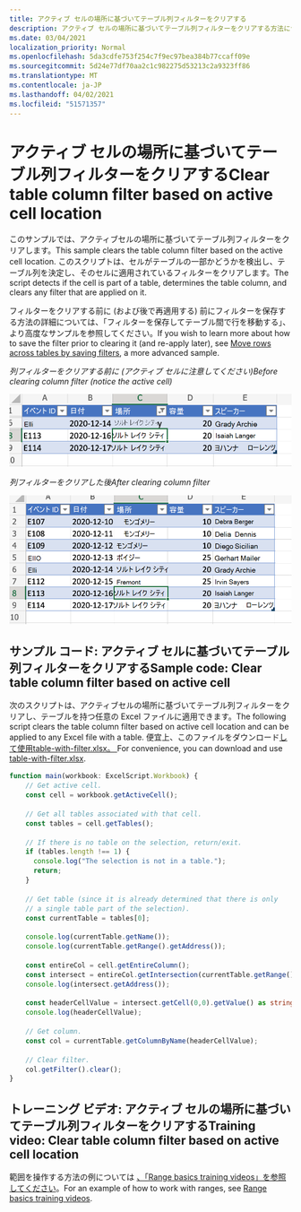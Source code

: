 ```yaml
---
title: アクティブ セルの場所に基づいてテーブル列フィルターをクリアする
description: アクティブ セルの場所に基づいてテーブル列フィルターをクリアする方法について学習します。
ms.date: 03/04/2021
localization_priority: Normal
ms.openlocfilehash: 5da3cdfe753f254c7f9ec97bea384b77ccaff09e
ms.sourcegitcommit: 5d24e77df70aa2c1c982275d53213c2a9323ff86
ms.translationtype: MT
ms.contentlocale: ja-JP
ms.lasthandoff: 04/02/2021
ms.locfileid: "51571357"
---
```

# <a name="clear-table-column-filter-based-on-active-cell-location"></a><span data-ttu-id="9c4ca-103">アクティブ セルの場所に基づいてテーブル列フィルターをクリアする</span><span class="sxs-lookup"><span data-stu-id="9c4ca-103">Clear table column filter based on active cell location</span></span>

<span data-ttu-id="9c4ca-104">このサンプルでは、アクティブセルの場所に基づいてテーブル列フィルターをクリアします。</span><span class="sxs-lookup"><span data-stu-id="9c4ca-104">This sample clears the table column filter based on the active cell location.</span></span> <span data-ttu-id="9c4ca-105">このスクリプトは、セルがテーブルの一部かどうかを検出し、テーブル列を決定し、そのセルに適用されているフィルターをクリアします。</span><span class="sxs-lookup"><span data-stu-id="9c4ca-105">The script detects if the cell is part of a table, determines the table column, and clears any filter that are applied on it.</span></span>

<span data-ttu-id="9c4ca-106">フィルターをクリアする前に (および後で再適用する) 前にフィルターを保存する方法の[](move-rows-across-tables.md)詳細については、「フィルターを保存してテーブル間で行を移動する」、より高度なサンプルを参照してください。</span><span class="sxs-lookup"><span data-stu-id="9c4ca-106">If you wish to learn more about how to save the filter prior to clearing it (and re-apply later), see [Move rows across tables by saving filters](move-rows-across-tables.md), a more advanced sample.</span></span>

<span data-ttu-id="9c4ca-107">_列フィルターをクリアする前に (アクティブ セルに注意してください)_</span><span class="sxs-lookup"><span data-stu-id="9c4ca-107">_Before clearing column filter (notice the active cell)_</span></span>

![列フィルターをクリアする前に](../../images/before-filter-applied.png)

<span data-ttu-id="9c4ca-109">_列フィルターをクリアした後_</span><span class="sxs-lookup"><span data-stu-id="9c4ca-109">_After clearing column filter_</span></span>

![列フィルターをクリアした後](../../images/after-filter-cleared.png)

## <a name="sample-code-clear-table-column-filter-based-on-active-cell"></a><span data-ttu-id="9c4ca-111">サンプル コード: アクティブ セルに基づいてテーブル列フィルターをクリアする</span><span class="sxs-lookup"><span data-stu-id="9c4ca-111">Sample code: Clear table column filter based on active cell</span></span>

<span data-ttu-id="9c4ca-112">次のスクリプトは、アクティブセルの場所に基づいてテーブル列フィルターをクリアし、テーブルを持つ任意の Excel ファイルに適用できます。</span><span class="sxs-lookup"><span data-stu-id="9c4ca-112">The following script clears the table column filter based on active cell location and can be applied to any Excel file with a table.</span></span> <span data-ttu-id="9c4ca-113">便宜上、このファイルをダウンロード<a href="table-with-filter.xlsx">して使用table-with-filter.xlsx。 </a></span><span class="sxs-lookup"><span data-stu-id="9c4ca-113">For convenience, you can download and use <a href="table-with-filter.xlsx">table-with-filter.xlsx</a>.</span></span>

```TypeScript
function main(workbook: ExcelScript.Workbook) {
    // Get active cell.
    const cell = workbook.getActiveCell();

    // Get all tables associated with that cell.
    const tables = cell.getTables();
    
    // If there is no table on the selection, return/exit.
    if (tables.length !== 1) {
      console.log("The selection is not in a table.");
      return;
    }

    // Get table (since it is already determined that there is only
    // a single table part of the selection).
    const currentTable = tables[0];

    console.log(currentTable.getName());
    console.log(currentTable.getRange().getAddress());

    const entireCol = cell.getEntireColumn();
    const intersect = entireCol.getIntersection(currentTable.getRange());
    console.log(intersect.getAddress());

    const headerCellValue = intersect.getCell(0,0).getValue() as string;
    console.log(headerCellValue);

    // Get column.
    const col = currentTable.getColumnByName(headerCellValue);

    // Clear filter.
    col.getFilter().clear();
}
```

## <a name="training-video-clear-table-column-filter-based-on-active-cell-location"></a><span data-ttu-id="9c4ca-114">トレーニング ビデオ: アクティブ セルの場所に基づいてテーブル列フィルターをクリアする</span><span class="sxs-lookup"><span data-stu-id="9c4ca-114">Training video: Clear table column filter based on active cell location</span></span>

<span data-ttu-id="9c4ca-115">範囲を操作する方法の例については [、「Range basics training videos」を参照してください](range-basics.md#training-videos-range-basics)。</span><span class="sxs-lookup"><span data-stu-id="9c4ca-115">For an example of how to work with ranges, see [Range basics training videos](range-basics.md#training-videos-range-basics).</span></span>
